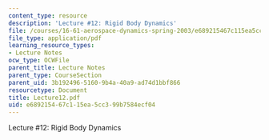 ```yaml
---
content_type: resource
description: 'Lecture #12: Rigid Body Dynamics'
file: /courses/16-61-aerospace-dynamics-spring-2003/e689215467c115ea5cc399b7584ecf04_Lecture12.pdf
file_type: application/pdf
learning_resource_types:
- Lecture Notes
ocw_type: OCWFile
parent_title: Lecture Notes
parent_type: CourseSection
parent_uid: 3b192496-5160-9b4a-40a9-ad74d1bbf866
resourcetype: Document
title: Lecture12.pdf
uid: e6892154-67c1-15ea-5cc3-99b7584ecf04
---
```

Lecture #12: Rigid Body Dynamics

